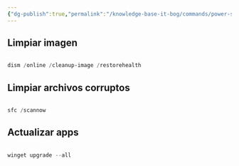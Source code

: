 ```yaml
---
{"dg-publish":true,"permalink":"/knowledge-base-it-bog/commands/power-shell-commands-list/"}
---
```


## Limpiar imagen

```powershell

dism /online /cleanup-image /restorehealth

```

## Limpiar archivos corruptos

```powershell

sfc /scannow
```

## Actualizar apps

```powershell

winget upgrade --all
```

